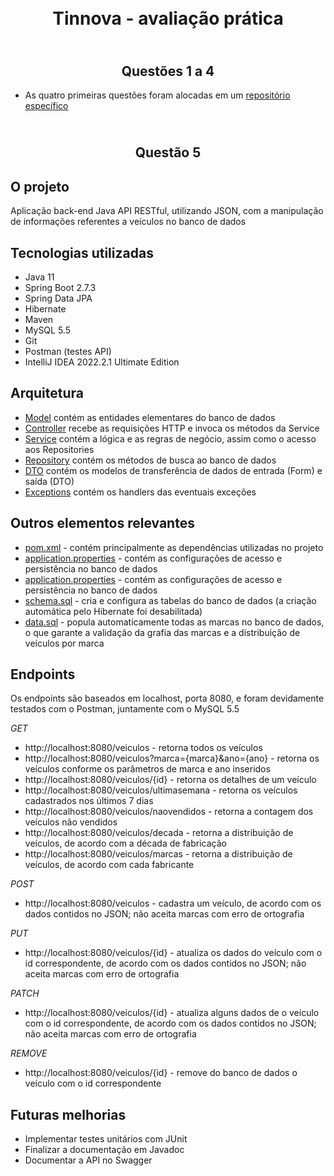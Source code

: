 <h1 align="center">
    <br>Tinnova - avaliação prática<br/>
</h1>

<h2 align="center">
    <br>Questões 1 a 4<br/>
</h2>

- As quatro primeiras questões foram alocadas em um [repositório específico](https://github.com/fabianosms/recruitment-tinnova-questoes1a4)

<h2 align="center">
    <br>Questão 5<br/>
</h2>

## O projeto

Aplicação back-end Java API RESTful, utilizando JSON, com a manipulação de informações referentes a veículos no banco de dados


## Tecnologias utilizadas

- Java 11
- Spring Boot 2.7.3
- Spring Data JPA
- Hibernate
- Maven
- MySQL 5.5
- Git
- Postman (testes API)
- IntelliJ IDEA 2022.2.1 Ultimate Edition


## Arquitetura

- [Model](https://github.com/fabianosms/recruitment-tinnova/tree/master/src/main/java/com/machado/fabiano/recruitmenttinnova/model) contém as entidades elementares do banco de dados
- [Controller](https://github.com/fabianosms/recruitment-tinnova/tree/master/src/main/java/com/machado/fabiano/recruitmenttinnova/controller) recebe as requisições HTTP e invoca os métodos da Service
- [Service](https://github.com/fabianosms/recruitment-tinnova/tree/master/src/main/java/com/machado/fabiano/recruitmenttinnova/service) contém a lógica e as regras de negócio, assim como o acesso aos Repositories
- [Repository](https://github.com/fabianosms/recruitment-tinnova/tree/master/src/main/java/com/machado/fabiano/recruitmenttinnova/repository) contém os métodos de busca ao banco de dados
- [DTO](https://github.com/fabianosms/recruitment-tinnova/tree/master/src/main/java/com/machado/fabiano/recruitmenttinnova/dto) contém os modelos de transferência de dados de entrada (Form) e saída (DTO)
- [Exceptions](https://github.com/fabianosms/recruitment-tinnova/tree/master/src/main/java/com/machado/fabiano/recruitmenttinnova/exceptions) contém os handlers das eventuais exceções


## Outros elementos relevantes

- [pom.xml](https://github.com/fabianosms/recruitment-tinnova/blob/master/pom.xml) - contém principalmente as dependências utilizadas no projeto
- [application.properties](https://github.com/fabianosms/recruitment-tinnova/blob/master/src/main/resources/application.properties) - contém as configurações de acesso e persistência no banco de dados
- [application.properties](https://github.com/fabianosms/recruitment-tinnova/blob/master/src/main/resources/application.properties) - contém as configurações de acesso e persistência no banco de dados
- [schema.sql](https://github.com/fabianosms/recruitment-tinnova/blob/master/src/main/resources/schema.sql) - cria e configura as tabelas do banco de dados (a criação automática pelo Hibernate foi desabilitada)
- [data.sql](https://github.com/fabianosms/recruitment-tinnova/blob/master/src/main/resources/data.sql) - popula automaticamente todas as marcas no banco de dados, o que garante a validação da grafia das marcas e a distribuição de veículos por marca


## Endpoints

Os endpoints são baseados em localhost, porta 8080, e foram devidamente testados com o Postman, juntamente com o MySQL 5.5

*GET*
- http://localhost:8080/veiculos - retorna todos os veículos
- http://localhost:8080/veiculos?marca={marca}&ano={ano} - retorna os veículos conforme os parâmetros de marca e ano inseridos
- http://localhost:8080/veiculos/{id} - retorna os detalhes de um veículo
- http://localhost:8080/veiculos/ultimasemana - retorna os veículos cadastrados nos últimos 7 dias
- http://localhost:8080/veiculos/naovendidos - retorna a contagem dos veículos não vendidos
- http://localhost:8080/veiculos/decada - retorna a distribuição de veículos, de acordo com a década de fabricação
- http://localhost:8080/veiculos/marcas - retorna a distribuição de veículos, de acordo com cada fabricante

*POST*
- http://localhost:8080/veiculos - cadastra um veículo, de acordo com os dados contidos no JSON; não aceita marcas com erro de ortografia

*PUT*
- http://localhost:8080/veiculos/{id} - atualiza os dados do veículo com o id correspondente, de acordo com os dados contidos no JSON; não aceita marcas com erro de ortografia

*PATCH*
- http://localhost:8080/veiculos/{id} - atualiza alguns dados de o veículo com o id correspondente, de acordo com os dados contidos no JSON; não aceita marcas com erro de ortografia

*REMOVE*
- http://localhost:8080/veiculos/{id} - remove do banco de dados o veículo com o id correspondente


## Futuras melhorias

- Implementar testes unitários com JUnit
- Finalizar a documentação em Javadoc
- Documentar a API no Swagger
